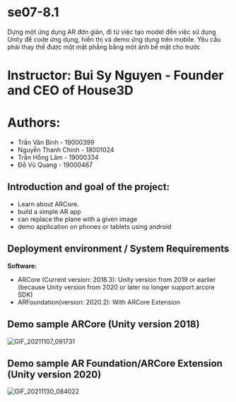 # se07-8.1
Dựng một ứng dụng AR đơn giản, đi từ việc tạo model đến việc sử dụng Unity để code ứng dụng, hiển thị và demo ứng dụng trên mobile. Yêu cầu phải thay thế được một mặt phẳng bằng một ảnh bề mặt cho trước
# Instructor: Bui Sy Nguyen - Founder and CEO of House3D

# Authors:
- Trần Văn Bình - 19000399
- Nguyễn Thanh Chính - 18001024
- Trần Hồng Lâm - 19000334
- Đỗ Vũ Quang - 19000467
## Introduction and goal of the project:
- Learn about ARCore.
- build a simple AR app
- can replace the plane with a given image
- demo application on phones or tablets using android
## Deployment environment / System Requirements

**Software:**
- ARCore (Current version: 2018.3): Unity version from 2019 or earlier (because Unity version from 2020 or later no longer support arcore SDK)
- ARFoundation(version: 2020.2): With ARCore Extension

## Demo sample ARCore (Unity version 2018)
![GIF_20211107_091731](https://user-images.githubusercontent.com/92351087/140629998-34b70d2c-4613-48df-9bd0-6a3123975230.gif)

## Demo sample AR Foundation/ARCore Extension (Unity version 2020)
![GIF_20211130_084022](https://user-images.githubusercontent.com/92351087/143970847-bf36ce2d-e73a-4ec2-852e-6f51470b2e62.gif)
